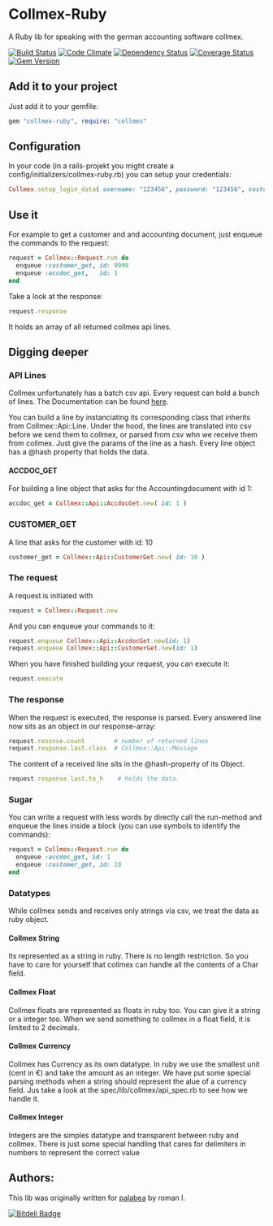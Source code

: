 # Collmex-Ruby

A Ruby lib for speaking with the german accounting software collmex.

[![Build Status](https://secure.travis-ci.org/romanlehnert/collmex-ruby.png)](http://travis-ci.org/romanlehnert/collmex-ruby)
[![Code Climate](https://codeclimate.com/github/romanlehnert/collmex-ruby.png)](https://codeclimate.com/github/romanlehnert/collmex-ruby)
[![Dependency Status](https://gemnasium.com/romanlehnert/collmex-ruby.png)](https://gemnasium.com/romanlehnert/collmex-ruby)
[![Coverage Status](https://coveralls.io/repos/romanlehnert/collmex-ruby/badge.png)](https://coveralls.io/r/romanlehnert/collmex-ruby)
[![Gem Version](https://badge.fury.io/rb/collmex-ruby.png)](http://badge.fury.io/rb/collmex-ruby)

## Add it to your project

Just add it to your gemfile:

```ruby
gem "collmex-ruby", require: "collmex"
```

## Configuration

In your code (in a rails-projekt you might create a config/initializers/collmex-ruby.rb) you can setup your credentials:

```ruby
Collmex.setup_login_data( username: "123456", password: "123456", customer_id: "123456" )
```

## Use it

For example to get a customer and and accounting document, just enqueue the commands to the request:

```ruby
request = Collmex::Request.run do
  enqueue :customer_get, id: 9999
  enqueue :accdoc_get,   id: 1
end
```

Take a look at the response:

```ruby
request.response
```

It holds an array of all returned collmex api lines.


## Digging deeper

### API Lines
Collmex unfortunately has a batch csv api. Every request can hold a bunch of lines. The Documentation can be found [here](http://www.collmex.de/cgi-bin/cgi.exe?1005,1,help,api).

You can build a line by instanciating its corresponding class that inherits from Collmex::Api::Line. Under the hood, the lines are translated into
csv before we send them to collmex, or parsed from csv whn we receive them from collmex. Just give the params of the line as a hash. Every line object has a @hash property that holds the data.


#### ACCDOC_GET
For building a line object that asks for the Accountingdocument with id 1:

```ruby
accdoc_get = Collmex::Api::AccdocGet.new( id: 1 )
```

### CUSTOMER_GET
A line that asks for the customer with id: 10

```ruby
customer_get = Collmex::Api::CustomerGet.new( id: 10 )
```


### The request
A request is initiated with

```ruby
request = Collmex::Request.new
```
And you can enqueue your commands to it:

```ruby
request.enqueue Collmex::Api::AccdocGet.new(id: 1)
request.enqueue Collmex::Api::CustomerGet.new(id: 1)
```

When you have finished building your request, you can execute it:

```ruby
request.execute
```

### The response
When the request is executed, the response is parsed. Every answered line now sits as an object in our response-array:

```ruby
request.resonse.count        # number of returned lines
request.response.last.class  # Collmex::Api::Message
```

The content of a received line sits in the @hash-property of its Object.

```ruby
request.response.last.to_h    # holds the data.
```
### Sugar
You can write a request with less words by directly call the run-method and enqueue the lines inside a block (you can use symbols to identify the commands):

```ruby
request = Collmex::Request.run do
  enqueue :accdoc_get, id: 1
  enqueue :customer_get, id: 10
end
```

### Datatypes

While collmex sends and receives only strings via csv, we treat the data as ruby object.

#### Collmex String
Its represented as a string in ruby. There is no length restriction. So you have to care for yourself that collmex can handle all the contents of a Char field.

#### Collmex Float
Collmex floats are represented as floats in ruby too. You can give it a string or a integer too. When we send something to collmex in a float field, it is limited to 2 decimals.

#### Collmex Currency
Collmex has Currency as its own datatype. In ruby we use the smallest unit (cent in €) and take the amount as an integer. We have put some special parsing methods when a string should represent the alue of a currency field. Jus take a look at the spec/lib/collmex/api_spec.rb to see how we handle it.

#### Collmex Integer
Integers are the simples datatype and transparent between ruby and collmex. There is just some special handling that cares for delimiters in numbers to represent the correct value


## Authors:
This lib was originally written for [palabea](http://www.palabea.com) by roman l.



[![Bitdeli Badge](https://d2weczhvl823v0.cloudfront.net/romanlehnert/collmex-ruby/trend.png)](https://bitdeli.com/free "Bitdeli Badge")

